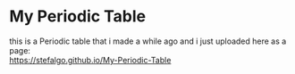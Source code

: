 # My Periodic Table
this is a Periodic table that i made a while ago and i just uploaded here as a page:
<br>
https://stefalgo.github.io/My-Periodic-Table

